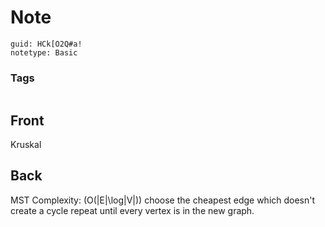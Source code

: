 # Note
```
guid: HCk[O2Q#a!
notetype: Basic
```

### Tags
```
```

## Front
Kruskal

## Back
MST
Complexity: \(O(|E|\log|V|)\)
choose the cheapest edge which doesn't create a cycle
repeat until every vertex is in the new graph.

